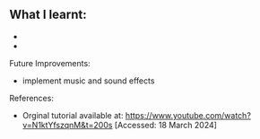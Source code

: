## What I learnt:

-
-

Future Improvements:

- implement music and sound effects

References:

- Orginal tutorial available at: https://www.youtube.com/watch?v=N1ktYfszqnM&t=200s [Accessed: 18 March 2024]
